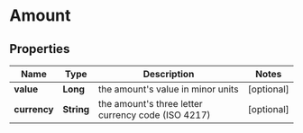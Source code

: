 
# Amount

## Properties
Name | Type | Description | Notes
------------ | ------------- | ------------- | -------------
**value** | **Long** | the amount&#39;s value in minor units |  [optional]
**currency** | **String** | the amount&#39;s three letter currency code (ISO 4217) |  [optional]



